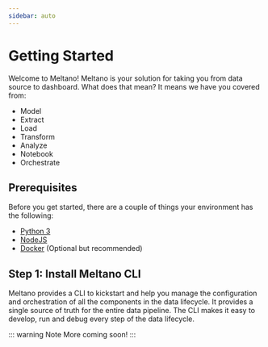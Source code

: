 ```yaml
---
sidebar: auto
---
```


# Getting Started

Welcome to Meltano! Meltano is your solution for taking you from data source to dashboard. What does that mean? It means we have you covered from:

- Model
- Extract
- Load
- Transform
- Analyze
- Notebook
- Orchestrate

## Prerequisites

Before you get started, there are a couple of things your environment has the following:

- [Python 3](https://realpython.com/installing-python/)
- [NodeJS](https://nodejs.org/en/)
- [Docker](https://www.docker.com/get-started) (Optional but recommended)

## Step 1: Install Meltano CLI

Meltano provides a CLI to kickstart and help you manage the configuration and orchestration of all the components in the data lifecycle. It provides a single source of truth for the entire data pipeline. The CLI makes it easy to develop, run and debug every step of the data lifecycle.

::: warning Note
More coming soon!
:::
